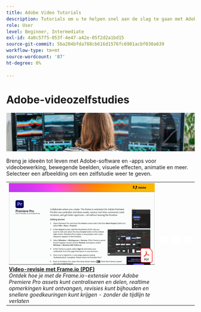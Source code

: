 ```yaml
---
title: Adobe Video Tutorials
description: Tutorials om u te helpen snel aan de slag te gaan met Adobe DVA-producten
role: User
level: Beginner, Intermediate
exl-id: 4a0c57f5-053f-4e47-a42e-05f2d2a1bd15
source-git-commit: 5ba204bfda788cb616d1576fc6901acbf030a639
workflow-type: tm+mt
source-wordcount: '87'
ht-degree: 0%

---
```


# Adobe-videozelfstudies

![Creative Cloud Hero-afbeelding](../assets/CCEbanner-DVA.png)

Breng je ideeën tot leven met Adobe-software en -apps voor videobewerking, bewegende beelden, visuele effecten, animatie en meer. Selecteer een afbeelding om een zelfstudie weer te geven.

<table>
<tr>
 <td>
   <a href="video-review-frame-io.md">
      <img alt="Video-revisie met Frame-io" src="assets/Videoreviewwithframe.png" />
   </a>
    <div>
   <a href="video-review-frame-io.md"><strong>Video-revisie met Frame.io (PDF)</strong></a>
    </div>
    <em>Ontdek hoe je met de Frame.io-extensie voor Adobe Premiere Pro assets kunt centraliseren en delen, realtime opmerkingen kunt ontvangen, revisies kunt bijhouden en snellere goedkeuringen kunt krijgen - zonder de tijdlijn te verlaten </em>
    <br>
  </td>
  <td>
    <img alt="Spacer" src="../assets/acrobat_PDF_whitespacer_96.png" />
    <div>
    <br>
  </td>
  <td>
    <img alt="Spacer" src="../assets/acrobat_PDF_whitespacer_96.png" />
    <div>
    <br>
  </td>
  <td>
    <img alt="Spacer" src="../assets/acrobat_PDF_whitespacer_96.png" />
    <div>
    <br>
  </td>
</tr>
</table>
